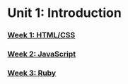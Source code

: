 # Unit 1: Introduction

### [Week 1: HTML/CSS](week_1/)
### [Week 2: JavaScript](week_2)
### [Week 3: Ruby](week_3)
